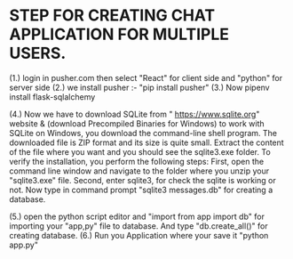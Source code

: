 # STEP FOR CREATING CHAT APPLICATION FOR MULTIPLE USERS.

(1.) login in pusher.com then select "React" for client side and "python" for server side 
(2.) we install pusher :- "pip install pusher" 
(3.) Now pipenv install flask-sqlalchemy

(4.) Now we have to download SQLite from " https://www.sqlite.org" website & (download Precompiled Binaries for Windows) 
	 to work with SQLite on Windows, you download the command-line shell program. 
	 The downloaded file is ZIP format and its size is quite small. 
	 Extract the content of the file where you want and you should see the sqlite3.exe folder. 
	 To verify the installation, you perform the following steps: 
	 First, open the command line window and navigate to the folder where you unzip your "sqlite3.exe" file. 
	 Second, enter sqlite3, for check the sqlite is working or not. Now type in command prompt "sqlite3 messages.db" for creating a database.

(5.) open the python script editor and "import from app import db" for importing your "app,py" file to database. And type "db.create_all()" for creating database. 
(6.) Run you Application where your save it "python app.py"
